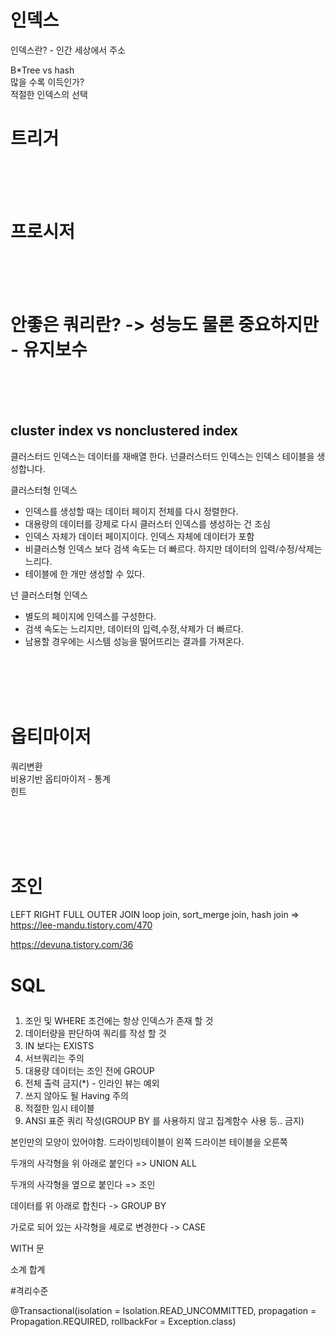 

# 인덱스

 인덱스란?  - 인간 세상에서 주소

 B*Tree vs hash  
 많을 수록 이득인가?  
 적절한 인덱스의 선택
 
 
 # 트리거  
 <br/>
 <br/>
 <br/>
 
 
 
 # 프로시저  
 <br/>
 <br/>
 <br/>
 
 
 # 안좋은 쿼리란? -> 성능도 물론 중요하지만 - 유지보수  
 <br/>
 <br/>
 <br/>


 ## cluster index vs nonclustered index

 클러스터드 인덱스는 데이터를 재배열 한다.
 넌클러스터드 인덱스는 인덱스 테이블을 생성합니다.


클러스터형 인덱스
- 인덱스를 생성할 때는 데이터 페이지 전체를 다시 정렬한다.
- 대용량의 데이터를 강제로 다시 클러스터 인덱스를 생성하는 건 조심
- 인덱스 자체가 데이터 페이지이다. 인덱스 자체에 데이터가 포함
- 비클러스형 인덱스 보다 검색 속도는 더 빠르다. 하지만 데이터의 입력/수정/삭제는 느리다.
- 테이블에 한 개만 생성할 수 있다.


넌 클러스터형 인덱스
- 별도의 페이지에 인덱스를 구성한다.
- 검색 속도는 느리지만, 데이터의 입력,수정,삭제가 더 빠르다.
- 남용할 경우에는 시스템 성능을 떨어뜨리는 결과를 가져온다.

<br/>
<br/>
<br/>
<br/>


# 옵티마이저

쿼리변환  
비용기반 옵티마이저 - 통계  
힌트


<br/>
<br/>
<br/>
<br/>


# 조인
LEFT
RIGHT
FULL OUTER JOIN
loop join, sort_merge join, hash join => https://lee-mandu.tistory.com/470


https://devuna.tistory.com/36


# SQL

##
1. 조인 및 WHERE 조건에는 항상 인덱스가 존재 할 것
2. 데이터량을 판단하여 쿼리를 작성 할 것
3. IN 보다는 EXISTS
4. 서브쿼리는 주의
5. 대용량 데이터는 조인 전에 GROUP
6. 전체 출력 금지(*) - 인라인 뷰는 예외
7. 쓰지 않아도 될 Having 주의
8. 적절한 임시 테이블
9. ANSI 표준 쿼리 작성(GROUP BY 를 사용하지 않고 집계함수 사용 등.. 금지)   


본인만의 모양이 있어야함.
드라이빙테이블이 왼쪽 드라이븐 테이블을 오른쪽


두개의 사각형을 위 아래로 붙인다 => UNION ALL  

두개의 사각형을 옆으로 붙인다 =>  조인  

데이터를 위 아래로 합친다 -> GROUP BY  

가로로 되어 있는 사각형을 세로로 변경한다 -> CASE  



WITH 문

소계 합계



#격리수준  

@Transactional(isolation = Isolation.READ_UNCOMMITTED, propagation = Propagation.REQUIRED, rollbackFor = Exception.class)


